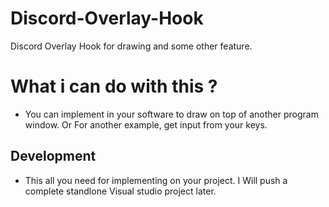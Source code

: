 # Discord-Overlay-Hook
Discord Overlay Hook for drawing and some other feature.

# What i can do with this ?
- You can implement in your software to draw on top of another program window. Or For another example, get input from your keys.

## Development
- This all you need for implementing on your project. I Will push a complete standlone Visual studio project later. 
